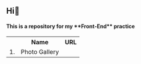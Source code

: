 <h2>Hi👋</h2>

<h4>This is a repository for my **Front-End** practice</h4>

<table>
<tr><th></th>
<th>Name</th>
<th>URL</th></tr>
<tr>
<td>1.</td>
<td>Photo Gallery</td>
<td><a href=""></a></td>
</tr>

</table>
